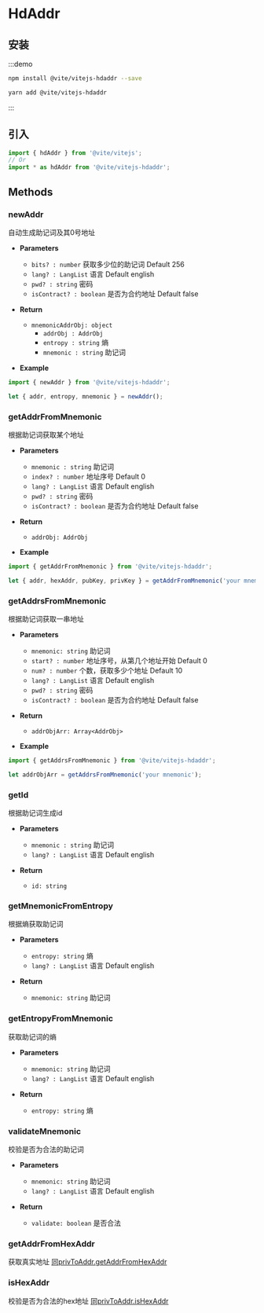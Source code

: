 # HdAddr

## 安装

:::demo
```bash tab:npm
npm install @vite/vitejs-hdaddr --save
```

```bash tab:yarn
yarn add @vite/vitejs-hdaddr
```
:::

## 引入

```javascript import
import { hdAddr } from '@vite/vitejs';
// Or
import * as hdAddr from '@vite/vitejs-hdaddr';
```

## Methods

### newAddr
自动生成助记词及其0号地址

- **Parameters**
    * `bits? : number` 获取多少位的助记词 Default 256
    * `lang? : LangList` 语言 Default english
    * `pwd? : string` 密码
    * `isContract? : boolean` 是否为合约地址 Default false

- **Return**
    * `mnemonicAddrObj: object`
        - `addrObj : AddrObj`
        - `entropy : string` 熵
        - `mnemonic : string` 助记词

- **Example**
```javascript
import { newAddr } from '@vite/vitejs-hdaddr';

let { addr, entropy, mnemonic } = newAddr();
```

### getAddrFromMnemonic
根据助记词获取某个地址

- **Parameters**
    * `mnemonic : string` 助记词
    * `index? : number` 地址序号 Default 0
    * `lang? : LangList` 语言 Default english
    * `pwd? : string` 密码
    * `isContract? : boolean` 是否为合约地址 Default false

- **Return**
    * `addrObj: AddrObj`

- **Example**
```javascript
import { getAddrFromMnemonic } from '@vite/vitejs-hdaddr';

let { addr, hexAddr, pubKey, privKey } = getAddrFromMnemonic('your mnemonic');
```

### getAddrsFromMnemonic
根据助记词获取一串地址

- **Parameters**
    * `mnemonic: string` 助记词
    * `start? : number` 地址序号，从第几个地址开始 Default 0
    * `num? : number` 个数，获取多少个地址 Default 10
    * `lang? : LangList` 语言 Default english
    * `pwd? : string` 密码
    * `isContract? : boolean` 是否为合约地址 Default false

- **Return**
    * `addrObjArr: Array<AddrObj>`

- **Example**
```javascript
import { getAddrsFromMnemonic } from '@vite/vitejs-hdaddr';

let addrObjArr = getAddrsFromMnemonic('your mnemonic');
```

### getId
根据助记词生成id

- **Parameters**
    * `mnemonic : string` 助记词
    * `lang? : LangList` 语言 Default english

- **Return**
    * `id: string`

### getMnemonicFromEntropy
根据熵获取助记词

- **Parameters**
    * `entropy: string` 熵
    * `lang? : LangList` 语言 Default english

- **Return**
    * `mnemonic: string` 助记词

### getEntropyFromMnemonic
获取助记词的熵

- **Parameters**
    * `mnemonic: string` 助记词
    * `lang? : LangList` 语言 Default english

- **Return**
    * `entropy: string` 熵

### validateMnemonic
校验是否为合法的助记词

- **Parameters**
    * `mnemonic: string` 助记词
    * `lang? : LangList` 语言 Default english
  
- **Return**
    * `validate: boolean` 是否合法

### getAddrFromHexAddr
获取真实地址 [同privToAddr.getAddrFromHexAddr](./privToAddr.md)

### isHexAddr
校验是否为合法的hex地址 [同privToAddr.isHexAddr](./privToAddr.md)
